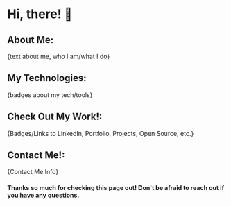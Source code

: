 # Hi, there! 👋

## About Me:
{text about me, who I am/what I do}

## My Technologies:
{badges about my tech/tools}

## Check Out My Work!:
{Badges/Links to LinkedIn, Portfolio, Projects, Open Source, etc.}

## Contact Me!:
{Contact Me Info}

#### Thanks so much for checking this page out! Don't be afraid to reach out if you have any questions.

<!---
nikhil-dronamraju/nikhil-dronamraju is a ✨ special ✨ repository because its `README.md` (this file) appears on your GitHub profile.
You can click the Preview link to take a look at your changes.
--->
